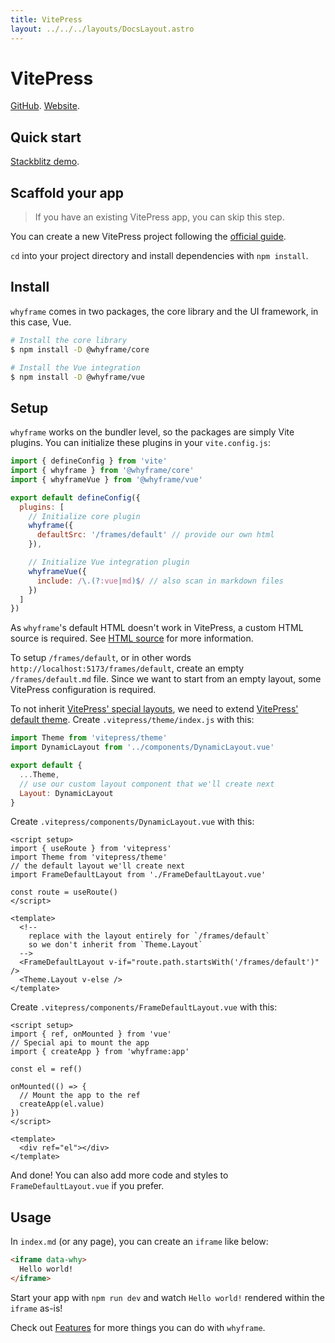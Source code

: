 ```yaml
---
title: VitePress
layout: ../../../layouts/DocsLayout.astro
---
```


# VitePress

[GitHub](https://github.com/vuejs/vitepress). [Website](https://vitepress.vuejs.org).

## Quick start

[Stackblitz demo](https://stackblitz.com/fork/github/bluwy/whyframe/tree/master/playground/vitepress).

## Scaffold your app

> If you have an existing VitePress app, you can skip this step.

You can create a new VitePress project following the [official guide](https://vitepress.vuejs.org/docs/getting-started).

`cd` into your project directory and install dependencies with `npm install`.

## Install

`whyframe` comes in two packages, the core library and the UI framework, in this case, Vue.

```bash
# Install the core library
$ npm install -D @whyframe/core

# Install the Vue integration
$ npm install -D @whyframe/vue
```

## Setup

`whyframe` works on the bundler level, so the packages are simply Vite plugins. You can initialize these plugins in your `vite.config.js`:

```js
import { defineConfig } from 'vite'
import { whyframe } from '@whyframe/core'
import { whyframeVue } from '@whyframe/vue'

export default defineConfig({
  plugins: [
    // Initialize core plugin
    whyframe({
      defaultSrc: '/frames/default' // provide our own html
    }),

    // Initialize Vue integration plugin
    whyframeVue({
      include: /\.(?:vue|md)$/ // also scan in markdown files
    })
  ]
})
```

As `whyframe`'s default HTML doesn't work in VitePress, a custom HTML source is required. See [HTML source](/docs/features#html-source) for more information.

To setup `/frames/default`, or in other words `http://localhost:5173/frames/default`, create an empty `/frames/default.md` file. Since we want to start from an empty layout, some VitePress configuration is required.

To not inherit [VitePress' special layouts](https://vitepress.vuejs.org/docs/theme-layout), we need to extend [VitePress' default theme](https://vitepress.vuejs.org/docs/theme-introduction#extending-the-default-theme). Create `.vitepress/theme/index.js` with this:

```js
import Theme from 'vitepress/theme'
import DynamicLayout from '../components/DynamicLayout.vue'

export default {
  ...Theme,
  // use our custom layout component that we'll create next
  Layout: DynamicLayout
}
```

Create `.vitepress/components/DynamicLayout.vue` with this:

```vue
<script setup>
import { useRoute } from 'vitepress'
import Theme from 'vitepress/theme'
// the default layout we'll create next
import FrameDefaultLayout from './FrameDefaultLayout.vue'

const route = useRoute()
</script>

<template>
  <!--
    replace with the layout entirely for `/frames/default`
    so we don't inherit from `Theme.Layout`
  -->
  <FrameDefaultLayout v-if="route.path.startsWith('/frames/default')" />
  <Theme.Layout v-else />
</template>
```

Create `.vitepress/components/FrameDefaultLayout.vue` with this:

```vue
<script setup>
import { ref, onMounted } from 'vue'
// Special api to mount the app
import { createApp } from 'whyframe:app'

const el = ref()

onMounted(() => {
  // Mount the app to the ref
  createApp(el.value)
})
</script>

<template>
  <div ref="el"></div>
</template>
```

And done! You can also add more code and styles to `FrameDefaultLayout.vue` if you prefer.

## Usage

In `index.md` (or any page), you can create an `iframe` like below:

<!-- prettier-ignore -->
```html
<iframe data-why>
  Hello world!
</iframe>
```

Start your app with `npm run dev` and watch `Hello world!` rendered within the `iframe` as-is!

Check out [Features](/docs/features) for more things you can do with `whyframe`.
